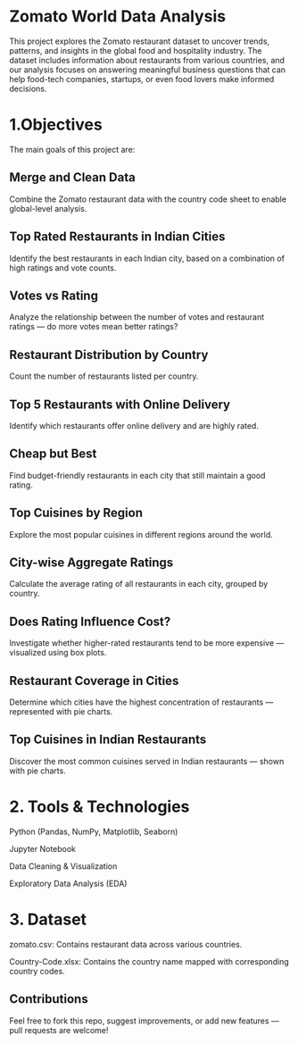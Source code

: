  # Zomato World Data Analysis
This project explores the Zomato restaurant dataset to uncover trends, patterns, and insights in the global food and hospitality industry. The dataset includes information about restaurants from various countries, and our analysis focuses on answering meaningful business questions that can help food-tech companies, startups, or even food lovers make informed decisions.

 # 1.Objectives
The main goals of this project are:

## Merge and Clean Data
Combine the Zomato restaurant data with the country code sheet to enable global-level analysis.

## Top Rated Restaurants in Indian Cities
Identify the best restaurants in each Indian city, based on a combination of high ratings and vote counts.

## Votes vs Rating
Analyze the relationship between the number of votes and restaurant ratings — do more votes mean better ratings?

## Restaurant Distribution by Country
Count the number of restaurants listed per country.

## Top 5 Restaurants with Online Delivery
Identify which restaurants offer online delivery and are highly rated.

## Cheap but Best
Find budget-friendly restaurants in each city that still maintain a good rating.

## Top Cuisines by Region
Explore the most popular cuisines in different regions around the world.

## City-wise Aggregate Ratings
Calculate the average rating of all restaurants in each city, grouped by country.

## Does Rating Influence Cost?
Investigate whether higher-rated restaurants tend to be more expensive — visualized using box plots.

## Restaurant Coverage in Cities
Determine which cities have the highest concentration of restaurants — represented with pie charts.

## Top Cuisines in Indian Restaurants
Discover the most common cuisines served in Indian restaurants — shown with pie charts.



# 2. Tools & Technologies
Python (Pandas, NumPy, Matplotlib, Seaborn)

Jupyter Notebook

Data Cleaning & Visualization

Exploratory Data Analysis (EDA)


# 3. Dataset
zomato.csv: Contains restaurant data across various countries.

Country-Code.xlsx: Contains the country name mapped with corresponding country codes.


## Contributions
Feel free to fork this repo, suggest improvements, or add new features — pull requests are welcome!


